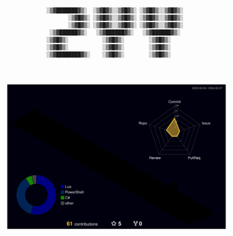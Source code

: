 <div align="center">
<code>
░▒▓███████▓▒░  ░▒▓█▓▒░░▒▓█▓▒░ ░▒▓█▓▒░░▒▓█▓▒░ 
       ░▒▓█▓▒░ ░▒▓█▓▒░░▒▓█▓▒░ ░▒▓█▓▒░░▒▓█▓▒░ 
       ░▒▓█▓▒░ ░▒▓█▓▒░░▒▓█▓▒░ ░▒▓█▓▒░░▒▓█▓▒░ 
 ░▒▓██████▓▒░   ░▒▓██████▓▒░   ░▒▓██████▓▒░  
░▒▓█▓▒░           ░▒▓█▓▒░        ░▒▓█▓▒░     
░▒▓█▓▒░           ░▒▓█▓▒░        ░▒▓█▓▒░     
░▒▓████████▓▒░    ░▒▓█▓▒░        ░▒▓█▓▒░     
                                             
                                             
</code>
</div>

&nbsp;

<p align="center">
  <img src="https://raw.githubusercontent.com/2YY/2YY/main/profile-3d-contrib/profile-night-rainbow.svg" alt="Contributions" />
</p>
